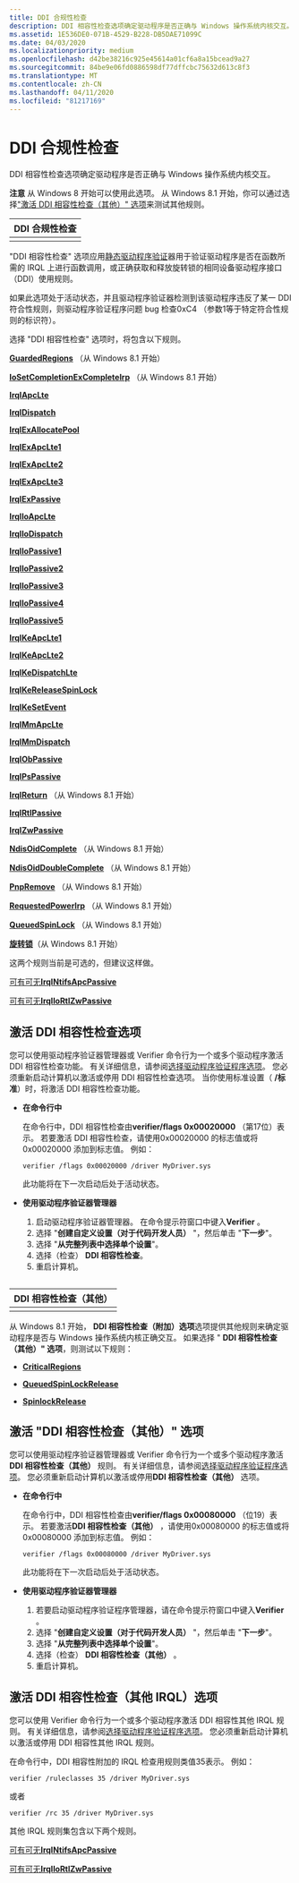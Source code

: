 ```yaml
---
title: DDI 合规性检查
description: DDI 相容性检查选项确定驱动程序是否正确与 Windows 操作系统内核交互。
ms.assetid: 1E536DE0-071B-4529-B228-DB5DAE71099C
ms.date: 04/03/2020
ms.localizationpriority: medium
ms.openlocfilehash: d42be38216c925e45614a01cf6a8a15bcead9a27
ms.sourcegitcommit: 84be9e06fd0886598df77dffcbc75632d613c8f3
ms.translationtype: MT
ms.contentlocale: zh-CN
ms.lasthandoff: 04/11/2020
ms.locfileid: "81217169"
---
```

# <a name="ddi-compliance-checking"></a>DDI 合规性检查

DDI 相容性检查选项确定驱动程序是否正确与 Windows 操作系统内核交互。

**注意** 从 Windows 8 开始可以使用此选项。 从 Windows 8.1 开始，你可以通过选择["激活 DDI 相容性检查（其他）" 选项](#activating-the-ddi-compliance-checking-additional-option)来测试其他规则。

| DDI 合规性检查 |
|-------------------------|
|                         |

"DDI 相容性检查" 选项应用[静态驱动程序验证](static-driver-verifier.md)器用于验证驱动程序是否在函数所需的 IRQL 上进行函数调用，或正确获取和释放旋转锁的相同设备驱动程序接口（DDI）使用规则。

如果此选项处于活动状态，并且驱动程序验证器检测到该驱动程序违反了某一 DDI 符合性规则，则驱动程序验证程序问题 bug 检查0xC4 （参数1等于特定符合性规则的标识符）。

选择 "DDI 相容性检查" 选项时，将包含以下规则。

[**GuardedRegions**](https://docs.microsoft.com/windows-hardware/drivers/devtest/wdm-guardedregions) （从 Windows 8.1 开始）

[**IoSetCompletionExCompleteIrp**](https://docs.microsoft.com/windows-hardware/drivers/devtest/wdm-iosetcompletionexcompleteirp) （从 Windows 8.1 开始）

[**IrqlApcLte**](https://docs.microsoft.com/windows-hardware/drivers/devtest/wdm-irqlapclte)

[**IrqlDispatch**](https://docs.microsoft.com/windows-hardware/drivers/devtest/wdm-irqldispatch)

[**IrqlExAllocatePool**](https://docs.microsoft.com/windows-hardware/drivers/devtest/wdm-irqlexallocatepool)

[**IrqlExApcLte1**](https://docs.microsoft.com/windows-hardware/drivers/devtest/wdm-irqlexapclte1)

[**IrqlExApcLte2**](https://docs.microsoft.com/windows-hardware/drivers/ddi/index)

[**IrqlExApcLte3**](https://docs.microsoft.com/windows-hardware/drivers/devtest/wdm-irqlexapclte3)

[**IrqlExPassive**](https://docs.microsoft.com/windows-hardware/drivers/devtest/wdm-irqlexpassive)

[**IrqlIoApcLte**](https://docs.microsoft.com/windows-hardware/drivers/devtest/wdm-irqlioapclte)

[**IrqlIoDispatch**](https://docs.microsoft.com/windows-hardware/drivers/devtest/wdm-irqliodispatch)

[**IrqlIoPassive1**](https://docs.microsoft.com/windows-hardware/drivers/devtest/wdm-irqliopassive1)

[**IrqlIoPassive2**](https://docs.microsoft.com/windows-hardware/drivers/devtest/wdm-irqliopassive2)

[**IrqlIoPassive3**](https://docs.microsoft.com/windows-hardware/drivers/devtest/wdm-irqliopassive3)

[**IrqlIoPassive4**](https://docs.microsoft.com/windows-hardware/drivers/devtest/wdm-irqliopassive4)

[**IrqlIoPassive5**](https://docs.microsoft.com/windows-hardware/drivers/devtest/wdm-irqliopassive5)

[**IrqlKeApcLte1**](https://docs.microsoft.com/windows-hardware/drivers/devtest/wdm-irqlkeapclte1)

[**IrqlKeApcLte2**](https://docs.microsoft.com/windows-hardware/drivers/devtest/wdm-irqlkeapclte2)

[**IrqlKeDispatchLte**](https://docs.microsoft.com/windows-hardware/drivers/devtest/wdm-irqlkedispatchlte)

[**IrqlKeReleaseSpinLock**](https://docs.microsoft.com/windows-hardware/drivers/devtest/wdm-irqlkereleasespinlock)

[**IrqlKeSetEvent**](https://docs.microsoft.com/windows-hardware/drivers/devtest/wdm-irqlkesetevent)

[**IrqlMmApcLte**](https://docs.microsoft.com/windows-hardware/drivers/devtest/wdm-irqlmmapclte)

[**IrqlMmDispatch**](https://docs.microsoft.com/windows-hardware/drivers/devtest/wdm-irqlmmdispatch)

[**IrqlObPassive**](https://docs.microsoft.com/windows-hardware/drivers/devtest/wdm-irqlobpassive)

[**IrqlPsPassive**](https://docs.microsoft.com/windows-hardware/drivers/devtest/wdm-irqlpspassive)

[**IrqlReturn**](https://docs.microsoft.com/windows-hardware/drivers/devtest/wdm-irqlreturn) （从 Windows 8.1 开始）

[**IrqlRtlPassive**](https://docs.microsoft.com/windows-hardware/drivers/devtest/wdm-irqlrtlpassive)

[**IrqlZwPassive**](https://docs.microsoft.com/windows-hardware/drivers/devtest/wdm-irqlzwpassive)

[**NdisOidComplete**](https://docs.microsoft.com/windows-hardware/drivers/devtest/ndis-ndisoidcomplete) （从 Windows 8.1 开始）

[**NdisOidDoubleComplete**](https://docs.microsoft.com/windows-hardware/drivers/devtest/ndis-ndisoiddoublecomplete) （从 Windows 8.1 开始）

[**PnpRemove**](https://docs.microsoft.com/windows-hardware/drivers/devtest/wdm-pnpremove) （从 Windows 8.1 开始）

[**RequestedPowerIrp**](https://docs.microsoft.com/windows-hardware/drivers/devtest/wdm-requestedpowerirp) （从 Windows 8.1 开始）

[**QueuedSpinLock**](https://docs.microsoft.com/windows-hardware/drivers/devtest/wdm-queuedspinlock) （从 Windows 8.1 开始）

[**旋转锁**](https://docs.microsoft.com/windows-hardware/drivers/devtest/wdm-spinlock)（从 Windows 8.1 开始）

这两个规则当前是可选的，但建议这样做。

[可有可无**IrqlNtifsApcPassive**](https://docs.microsoft.com/windows-hardware/drivers/devtest/wdm-irqlntifsapcpassive)

[可有可无**IrqlIoRtlZwPassive**](https://docs.microsoft.com/windows-hardware/drivers/devtest/wdm-irqliortlzwpassive)

## <a name="span-idactivating_the_ddi_compliance_checking_optionspanspan-idactivating_the_ddi_compliance_checking_optionspanspan-idactivating_the_ddi_compliance_checking_optionspanactivating-the-ddi-compliance-checking-option"></a><span id="Activating_the_DDI_compliance_checking_option"></span><span id="activating_the_ddi_compliance_checking_option"></span><span id="ACTIVATING_THE_DDI_COMPLIANCE_CHECKING_OPTION"></span>激活 DDI 相容性检查选项

您可以使用驱动程序验证器管理器或 Verifier 命令行为一个或多个驱动程序激活 DDI 相容性检查功能。 有关详细信息，请参阅[选择驱动程序验证程序选项](selecting-driver-verifier-options.md)。 您必须重新启动计算机以激活或停用 DDI 相容性检查选项。 当你使用标准设置（ **/标准**）时，将激活 DDI 相容性检查功能。

-   **在命令行中**

    在命令行中，DDI 相容性检查由**verifier/flags 0x00020000** （第17位）表示。 若要激活 DDI 相容性检查，请使用0x00020000 的标志值或将0x00020000 添加到标志值。 例如：

    ```
    verifier /flags 0x00020000 /driver MyDriver.sys
    ```

    此功能将在下一次启动后处于活动状态。

-   **使用驱动程序验证器管理器**

    1.  启动驱动程序验证器管理器。 在命令提示符窗口中键入**Verifier** 。
    2.  选择 "**创建自定义设置（对于代码开发人员）** "，然后单击 "**下一步**"。
    3.  选择 "**从完整列表中选择单个设置**"。
    4.  选择（检查） **DDI 相容性检查**。
    5.  重启计算机。

## <span id="DDI_compliance_checking_additional"></span><span id="ddi_compliance_checking_additional"></span><span id="DDI_COMPLIANCE_CHECKING_ADDITIONAL"></span>


| DDI 相容性检查（其他） |
|--------------------------------------|
|                                      |

从 Windows 8.1 开始， **DDI 相容性检查（附加）选项**选项提供其他规则来确定驱动程序是否与 Windows 操作系统内核正确交互。 如果选择 " **DDI 相容性检查（其他）" 选项**，则测试以下规则：

- [**CriticalRegions**](https://docs.microsoft.com/windows-hardware/drivers/devtest/wdm-criticalregions)

- [**QueuedSpinLockRelease**](https://docs.microsoft.com/windows-hardware/drivers/devtest/wdm-queuedspinlockrelease)

- [**SpinlockRelease**](https://docs.microsoft.com/windows-hardware/drivers/devtest/wdm-spinlockrelease)

## <a name="activating-the-ddi-compliance-checking-additional-option"></a>激活 "DDI 相容性检查（其他）" 选项

您可以使用驱动程序验证器管理器或 Verifier 命令行为一个或多个驱动程序激活**DDI 相容性检查（其他）** 规则。 有关详细信息，请参阅[选择驱动程序验证程序选项](selecting-driver-verifier-options.md)。 您必须重新启动计算机以激活或停用**DDI 相容性检查（其他）** 选项。

-   **在命令行中**

    在命令行中，DDI 相容性检查由**verifier/flags 0x00080000** （位19）表示。 若要激活**DDI 相容性检查（其他）** ，请使用0x00080000 的标志值或将0x00080000 添加到标志值。 例如：

    ```
    verifier /flags 0x00080000 /driver MyDriver.sys
    ```

    此功能将在下一次启动后处于活动状态。

-   **使用驱动程序验证器管理器**

    1.  若要启动驱动程序验证程序管理器，请在命令提示符窗口中键入**Verifier** 。
    2.  选择 "**创建自定义设置（对于代码开发人员）** "，然后单击 "**下一步**"。
    3.  选择 "**从完整列表中选择单个设置**"。
    4.  选择（检查） **DDI 相容性检查（其他）** 。
    5.  重启计算机。

## <a name="activating-the-ddi-compliance-checking-additional-irql-option"></a>激活 DDI 相容性检查（其他 IRQL）选项

您可以使用 Verifier 命令行为一个或多个驱动程序激活 DDI 相容性其他 IRQL 规则。 有关详细信息，请参阅[选择驱动程序验证程序选项](selecting-driver-verifier-options.md)。 您必须重新启动计算机以激活或停用 DDI 相容性其他 IRQL 规则。

在命令行中，DDI 相容性附加的 IRQL 检查用规则类值35表示。 例如：

`verifier /ruleclasses 35 /driver MyDriver.sys`

或者

`verifier /rc 35 /driver MyDriver.sys`

其他 IRQL 规则集包含以下两个规则。

[可有可无**IrqlNtifsApcPassive**](https://docs.microsoft.com/windows-hardware/drivers/devtest/wdm-irqlntifsapcpassive)

[可有可无**IrqlIoRtlZwPassive**](https://docs.microsoft.com/windows-hardware/drivers/devtest/wdm-irqliortlzwpassive)



